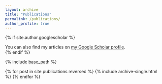 ```yaml
---
layout: archive
title: "Publications"
permalink: /publications/
author_profile: true
---
```


{% if site.author.googlescholar %}
  <div class="wordwrap">You can also find my articles on <a href="{{ site.author.googlescholar }}">my Google Scholar profile</a>.</div>
{% endif %}

{% include base_path %}

{% for post in site.publications reversed %}
  {% include archive-single.html %}
{% endfor %}
